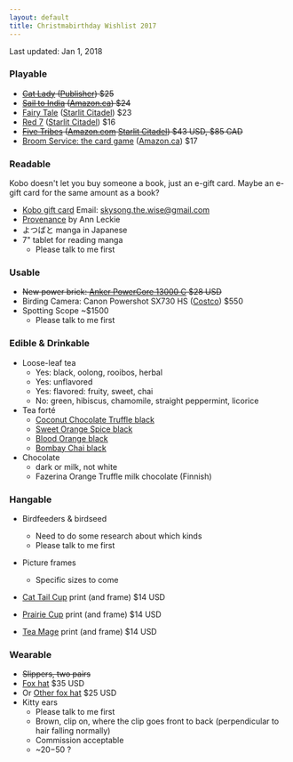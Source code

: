 ```yaml
---
layout: default
title: Christmabirthday Wishlist 2017
---
```


<section markdown='1'>

Last updated: Jan 1, 2018

### Playable

* ~~[Cat Lady](https://boardgamegeek.com/boardgame/228504/cat-lady) ([Publisher](https://alderacstore.com/cat-lady/)) $25~~
* ~~[Sail to India](https://boardgamegeek.com/boardgame/141736/sail-india) ([Amazon.ca](https://www.amazon.ca/dp/B00J1JLT6U/)) $24~~
* [Fairy Tale](https://boardgamegeek.com/boardgame/13823/fairy-tale) ([Starlit Citadel](https://www.starlitcitadel.com/games/fairy-tale.html)) $23
* [Red 7](https://boardgamegeek.com/boardgame/161417/red7) ([Starlit Citadel](https://www.starlitcitadel.com/games/red-7.html)) $16
* ~~[Five Tribes](https://boardgamegeek.com/boardgame/157354/five-tribes) ([Amazon.com](https://www.amazon.com/Days-of-Wonder-DOW-8401/dp/B00L6JDRE0/) [Starlit Citadel](https://www.starlitcitadel.com/games/five-tribes.html)) $43 USD, $85 CAD~~
* [Broom Service: the card game](https://boardgamegeek.com/boardgame/192735/broom-service-card-game) ([Amazon.ca](https://www.amazon.ca/Broom-Service-The-Card-Game/dp/B01HF1QCWQ/)) $17

### Readable

Kobo doesn't let you buy someone a book, just an e-gift card.  Maybe an e-gift card for the same amount as a book?

* [Kobo gift card](https://www.kobo.com/ca/en/p/giftcards) Email: skysong.the.wise@gmail.com
* [Provenance](https://www.kobo.com/ca/en/ebook/provenance-20) by Ann Leckie
* よつばと manga in Japanese
* 7" tablet for reading manga
  * Please talk to me first

### Usable

* ~~New power brick: [Anker PowerCore 13000 C](https://www.anker.com/products/variant/-PowerCore-13000-C/A1216011) $28 USD~~
* Birding Camera: Canon Powershot SX730 HS ([Costco](https://www.costco.ca/Canon-Powershot-SX730-HS-20.3-MP-Digital-Camera%2C-Black.product.100362619.html)) $550
* Spotting Scope ~$1500
  * Please talk to me first

### Edible & Drinkable
* Loose-leaf tea
  * Yes: black, oolong, rooibos, herbal
  * Yes: unflavored
  * Yes: flavored: fruity, sweet, chai
  * No: green, hibiscus, chamomile, straight peppermint, licorice
* Tea forté
  * [Coconut Chocolate Truffle black](https://www.teaforte.com/store/gourmet-tea/coconut-chocolate-truffle/)
  * [Sweet Orange Spice black](https://www.teaforte.com/store/gourmet-tea/sweet-orange-spice/)
  * [Blood Orange black](https://www.teaforte.com/store/gourmet-tea/blood-orange/)
  * [Bombay Chai black](https://www.teaforte.com/store/gourmet-tea/bombay-chai/)
* Chocolate
  * dark or milk, not white
  * Fazerina Orange Truffle milk chocolate (Finnish)

### Hangable

* Birdfeeders & birdseed
  * Need to do some research about which kinds
  * Please talk to me first

* Picture frames
  * Specific sizes to come

* [Cat Tail Cup](https://topatoco.com/collections/red-wombat/products/rw-teamatters?variant=39883594895) print (and frame) $14 USD
* [Prairie Cup](https://topatoco.com/collections/red-wombat/products/rw-teamatters?variant=39883594575) print (and frame) $14 USD
* [Tea Mage](https://topatoco.com/collections/red-wombat/products/rw-teamatters?variant=39883594383) print (and frame) $14 USD

### Wearable

* ~~Slippers, two pairs~~
* [Fox hat](http://canadacosplay.com/aviatorfoxhat.php) $35 USD
* Or [Other fox hat](http://canadacosplay.com/fox_hat.php) $25 USD
* Kitty ears
  * Please talk to me first
  * Brown, clip on, where the clip goes front to back (perpendicular to hair falling normally)
  * Commission acceptable
  * ~$20-$50 ?

</section>